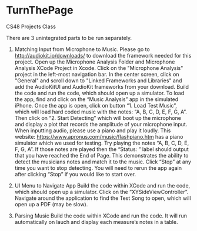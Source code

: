 # TurnThePage
CS48 Projects Class

There are 3 unintegrated parts to be run separately. 

1.	Matching Input from Microphone to Music.
Please go to http://audiokit.io/downloads/ to download the framework needed for this project.
Open up the Microphone Analysis Folder and Microphone Analysis XCode Project in Xcode.
Click on the "Microphone Analysis" project in the left-most navigation bar. 
In the center screen, click on "General" and scroll down to "Linked Frameworks and Libraries" and add the AudioKitUI and AudioKit frameworks from your download.
Build the code and run the code, which should open up a simulator. 
To load the app, find and click on the “Music Analysis” app in the simulated iPhone.
Once the app is open, click on button “1. Load Test Music”, which will load hard coded music with the notes: “A, B, C, D, E, F, G, A”. 
Then click on “2. Start Detecting” which will boot up the microphone and display a plot that records the amplitude of your microphone input. 
When inputting audio, please use a piano and play it loudly. This website: https://www.apronus.com/music/flashpiano.htm has a piano simulator which we used for testing. 
Try playing the notes “A, B, C, D, E, F, G, A”. If those notes are played then the “Status: ” label should output that you have reached the End of Page. This demonstrates the ability to detect the musicians notes and match it to the music. 
Click “Stop” at any time you want to stop detecting. You will need to rerun the app again after clicking “Stop” if you would like to start over.

2.	UI Menu to Navigate App
Build the code within XCode and run the code, which should open up a simulator. Click on the “XYSideViewController”. Navigate around the application to find the Test Song to open, which will open up a PDF (may be slow).

3.	Parsing Music 
Build the code within XCode and run the code. It will run automatically on lauch and display each measure’s notes in a table.

